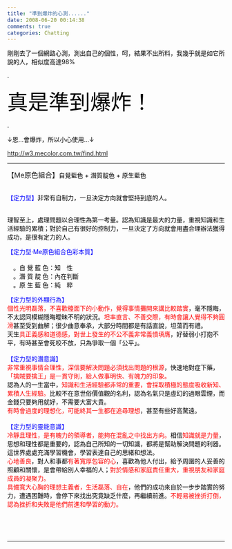 ```yaml
---
title: "準到爆炸的心測......"
date: 2008-06-20 00:14:38
comments: true
categories: Chatting
---
```

<p><font color="#000000"><span class="style17">剛剛去了一個網路心測，測出自己的個性，呵，結果不出所料，我幾乎就是如它所說的人，相似度高達98%</span></font></p><p><font color="#000000"><span class="style17">.</span></font></p><p><font color="#000000" size="7"><span class="style17"></span></font></p><p><font color="#000000" size="7"><span class="style17"></span></font></p><p><font color="#000000" size="7"><span class="style17"></span></font></p><p><font color="#000000" size="7"><span class="style17"></span></font></p><p><font color="#000000" size="7"><span class="style17"></span></font></p><p><font color="#000000" size="7"><span class="style17"></span></font></p><p><font color="#000000" size="7"><span class="style17"></span></font></p><p><font color="#000000" size="7"><span class="style17"></span></font></p><p><font color="#000000" size="7"><span class="style17"></span></font></p><p><font color="#000000" size="7"><span class="style17"></span></font></p><p><font color="#000000" size="7"><span class="style17"></span></font></p><p><font color="#000000" size="7"><span class="style17"></span></font></p><p><font color="#000000" size="7"><span class="style17"></span></font></p><p><font color="#000000" size="7"><span class="style17"></span></font></p><p><font color="#000000" size="7"><span class="style17"></span></font></p><p><font color="#000000" size="7"><span class="style17"></span></font></p><p><font color="#000000" size="7"><span class="style17"></span></font></p><p><font color="#000000" size="7"><span class="style17"></span></font></p><p><font color="#000000" size="7"><span class="style17"></span></font></p><p><font color="#000000" size="7"><span class="style17"></span></font></p><p><font color="#000000" size="7"><span class="style17"></span></font></p><p><font color="#000000" size="7"><span class="style17"></span></font></p><p><font color="#000000" size="7"><span class="style17"></span></font></p><p><font color="#000000" size="7"><span class="style17"></span></font></p><p><font color="#000000" size="7"><span class="style17"></span></font></p><p><font color="#000000" size="7"><span class="style17"></span></font></p><p><font color="#000000" size="7"><span class="style17"></span></font></p><p><font color="#000000" size="7"><span class="style17"></span></font></p><p><font color="#000000" size="7"><span class="style17"></span></font></p><p><font color="#000000" size="7"><span class="style17"></span></font></p><p><font color="#000000" size="7"><span class="style17"></span></font></p><p><font color="#000000" size="7"><span class="style17"></span></font></p><p><font color="#000000" size="7"><span class="style17"></span></font></p><p><font color="#000000" size="7"><span class="style17"></span></font></p><p><font color="#000000" size="7"><span class="style17"></span></font></p><p><font color="#000000" size="7"><span class="style17"></span></font></p><p><font color="#000000" size="7"><span class="style17"></span></font></p><p><font color="#000000" size="7"><span class="style17"></span></font></p><p><font color="#000000" size="7"><span class="style17"></span></font></p><p><font color="#000000" size="7"><span class="style17"></span></font></p><p><font color="#000000" size="7"><span class="style17"></span></font></p><p><font color="#000000" size="7"><span class="style17"></span></font></p><p><font color="#000000" size="7"><span class="style17"></span></font></p><p><font color="#000000" size="7"><span class="style17"></span></font></p><p><font color="#000000" size="7"><span class="style17"></span></font></p><p><font color="#000000" size="7"><span class="style17"></span></font></p><p><font color="#000000" size="7"><span class="style17"></span></font></p><p><font color="#000000" size="7"><span class="style17"></span></font></p><p><font color="#000000" size="7"><span class="style17"></span></font></p><p><font color="#000000" size="7"><span class="style17"></span></font></p><p><font color="#000000" size="7"><span class="style17"></span></font></p><p><font color="#000000" size="7"><span class="style17"></span></font></p><p><font color="#000000" size="7"><span class="style17"></span></font></p><p><font color="#000000" size="7"><span class="style17"></span></font></p><p><font color="#000000" size="7"><span class="style17"></span></font></p><p><font color="#000000" size="7"><span class="style17"></span></font></p><p><font color="#000000" size="7"><span class="style17">真是準到爆炸！</span></font></p><p><font color="#000000" size="7"><span class="style17"></span></font></p><p><font color="#000000"><span class="style17"></span></font></p><p><font color="#000000"><span class="style17"></span></font></p><p><font color="#000000" size="7"><span class="style17"></span></font></p><p><font color="#000000"><span class="style17"></span></font></p><p><font color="#000000"><span class="style17"></span></font></p><p><font color="#000000"><span class="style17">.</span></font></p><p><font color="#000000"><span class="style17">↓恩...會爆炸，所以小心使用...↓</span></font></p><p><font color="#000000"><span class="style17"><span class="style17"><a href="http://w3.mecolor.com.tw/find.html">http://w3.mecolor.com.tw/find.html</a></span></span></font></p><hr /><p><font size="+0"><span>【Me原色組合】</span></font><font color="#000000"><span class="style17">自覺藍色 + 潛質靛色 + 原生藍色</span></font></p><p class="style16"><font color="#0000ff"><span class="style17"> <br />【定力型】</span></font><font color="#000000"><span class="style25">非常有自制力，一旦決定方向就會堅持到底的人。 </span></font></p><p class="style16"><span class="style25"></span><br /><font color="#000000">理智至上，處理問題以合理性為第一考量。認為知識是最大的力量，重視知識和生活經驗的累積；對於自己有很好的控制力，一旦決定了方向就會用盡合理辦法獲得成功，是很有定力的人。</font></p></td /><td></td></td /></td /></td /></td /></td /></td /></td /><td></td></td /></td /></td /></td /></td /></td /><td bgcolor="#ffffff" colspan="2" rowspan="2"></td></td /></td /></td /></td /></td /></td /><p class="style16"><font color="#0000ff"><span class="style16"><span class="style17">【定力型‧Me原色組合色彩本質】</span><br /></span><br /><span class="style40">　<font color="#000000">。自 覺 藍 色：知　性</font></span></font><span class="style16"><br /><font color="#000000"><span class="style67">　。潛 質 靛 色：內在判斷</span><br /><span class="style48">　<span class="style50">。原 生 藍 色：純　粹</span></span></font></span></p></td /><td bgcolor="#ffffff" colspan="2" rowspan="2"></td></td /></td /></td /></td /></td /></td /></tr /><tr></tr></tr /></tr /></tr /></tr /></tr /></tr /><td bgcolor="#ffffff" colspan="6" rowspan="3"></td></td /></td /></td /></td /></td /></td /><p class="style16"><font color="#0000ff"><span class="style57">【定力型的外顯行為】</span><br /><font color="#000000"><span class="style59"><font color="#ff0000">個性光明磊落，不喜歡檯面下的小動作，覺得事情攤開來講比較踏實</font></span>，毫不隱晦，不太認同模糊隱晦曖昧不明的狀況。<span class="style60"><font color="#ff0000">坦率直言、不善交際，有時會讓人覺得不夠圓滑</font></span>甚至受到曲解；很少曲意奉承，大部分時間都是有話直說，坦蕩而有禮。 <br />天生<span class="style59"><font color="#ff0000">具正義感和道德感，對世上發生的不公不義非常義憤填膺</font></span>，好替弱小打抱不平，有時甚至會死咬不放，只為爭取一個「公平」。</font><br /><br /><span class="style58">【定力型的潛意識】</span><br /></font><font color="#000000"><span class="style67"><font color="#ff0000">非常重視事情合理性，深信要解決問題必須找出問題的根源</font></span>，快速地對症下藥，<span class="style67"><font color="#ff0000">「擒賊要擒王」是一貫守則，給人做事明快、有魄力的印象。</font></span><br />認為人的一生當中，<span class="style67"><font color="#ff0000">知識和生活經驗都非常的重要，會採取積極的態度吸收新知、累積人生經驗。</font></span>比較不在意世俗價值觀的名利，認為名氣只是虛幻的過眼雲煙，而金錢只要夠用就好，不需要大富大貴。<br /><span class="style67"><font color="#ff0000">有時會過度的理想化，可能終其一生都在追尋理想</font></span>，甚至有些好高騖遠。</font><span class="style20"><br /></span><span class="style17"><br /><span class="style59"><font color="#0000ff">【定力型的靈能意識】</font></span></span><br /><font color="#000000"><span class="style50"><font color="#ff0000">冷靜且理性，是有魄力的領導者，能夠在混亂之中找出方向。</font></span>相信<span class="style50"><font color="#ff0000">知識就是力量</font></span>，思想和理性都是重要的，認為自己所知的一切知識，都將是幫助解決問題的利器。這世界處處充滿學習機會，學習表達自己的思緒和想法。<br /><span class="style50"><font color="#ff0000">心地善良</font></span>，對人和事都<span class="style50"><font color="#ff0000">有著寬厚包容的心</font></span>，喜歡為他人付出，給予周圍的人妥善的照顧和關懷，是會帶給別人幸福的人；<span class="style50"><font color="#ff0000">對於情感和家庭責任重大</font><font color="#ff0000">，重視朋友和家庭成員的凝聚力。</font></span><br /><span class="style50"><font color="#ff0000">具備寬大心胸的理想主義者，生活磊落、自在</font></span>，他們的成功來自於一步步踏實的努力，遭遇困難時，會停下來找出究竟缺乏什麼，再繼續前進。</font><font color="#ff0000"><span class="style50">不輕易被挫折打倒，認為挫折和失敗是他們前進和學習的動力。</span></font></p><p class="style16"><font color="#0000ff"><span class="style50"></span></font></p><p> </p></td /></tr /><p> </p><hr />
